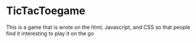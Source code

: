 # TicTacToegame
This is a game that is wrote on the html, Javascript, and CSS so that people find it interesting to play it on the go
